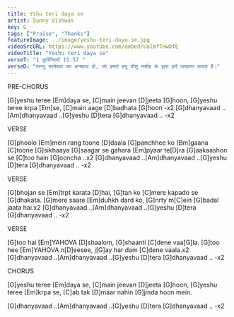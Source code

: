 ```yaml
---
title: Yshu teri daya se
artist: Sunny Vishwas
key: G
tags: ["Praise", "Thanks"]
featureImage: ../image/yeshu-teri-daya-se.jpg
videoSrcURL: https://www.youtube.com/embed/UalmfTHwDfE
videoTitle: "Yeshu teri daya se"
verseT: "1 कुरिन्थियों 15:57 "
verseD: "परन्तु परमेश्‍वर का धन्यवाद हो, जो हमारे प्रभु यीशु मसीह के द्वारा हमें जयवन्त करता है।"
---
```


PRE-CHORUS

[G]yeshu teree [Em]daya se, 
[C]main jeevan [D]jeeta [G]hoon,
[G]yeshu teree krpa [Em]se, 
[C]main aage [D]badhata [G]hoon -x2
[G]dhanyavaad ..[Am]dhanyavaad 
..[G]yeshu [D]tera [G]dhanyavaad .. -x2


VERSE

[G]phoolo [Em]mein rang toone [D]daala
[G]panchhee ko [Bm]gaana [C]toone [G]sikhaaya
[G]saagar se gahara [Em]pyaar te[D]ra
[G]aakaashon se [C]too hain [G]ooncha ..x2
[G]dhanyavaad ..[Am]dhanyavaad 
..[G]yeshu [D]tera [G]dhanyavaad .. -x2


VERSE

[G]bhojan se [Em]trpt karata [D]hai,
[G]tan ko [C]mere kapado se [G]dhakata.
[G]mere saare [Em]duhkh dard ko,
[G]nrty m[C]ein [G]badal jaata hai.x2
[G]dhanyavaad ..[Am]dhanyavaad 
..[G]yeshu [D]tera [G]dhanyavaad .. -x2


VERSE

[G]too hai [Em]YAHOVA [D]shaalom,
[G]shaanti [C]dene vaa[G]la.
[G]too hee [Em]YAHOVA n[D]eesee,
j[G]ay har dam [C]dene vaala.x2
[G]dhanyavaad ..[Am]dhanyavaad 
..[G]yeshu [D]tera [G]dhanyavaad .. -x2


CHORUS

[G]yeshu teree [Em]daya se, 
[C]main jeevan [D]jeeta [G]hoon,
[G]yeshu teree [Em]krpa se,
[C]ab tak [D]maar nahin [G]jinda hoon mein.

[G]dhanyavaad ..[Am]dhanyavaad 
..[G]yeshu [D]tera [G]dhanyavaad .. -x2 

